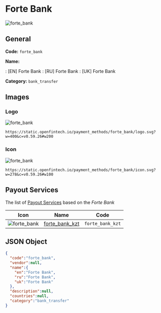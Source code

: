 
# Forte Bank 
![forte_bank](https://static.openfintech.io/payment_methods/forte_bank/logo.svg?w=400&c=v0.59.26#w200)  

## General 
**Code:** `forte_bank` 
 
**Name:** 
 
:	[EN] Forte Bank 
:	[RU] Forte Bank 
:	[UK] Forte Bank 
 
**Category:** `bank_transfer` 
 

## Images 

### Logo 
![forte_bank](https://static.openfintech.io/payment_methods/forte_bank/logo.svg?w=400&c=v0.59.26#w200)  

```
https://static.openfintech.io/payment_methods/forte_bank/logo.svg?w=400&c=v0.59.26#w200
```  

### Icon 
![forte_bank](https://static.openfintech.io/payment_methods/forte_bank/icon.svg?w=278&c=v0.59.26#w100)  

```
https://static.openfintech.io/payment_methods/forte_bank/icon.svg?w=278&c=v0.59.26#w100
```  

## Payout Services 
 
The list of [Payout Services](/payout-services/) based on the _Forte Bank_ 

|Icon|Name|Code| 
|:---:|:---:|:---:| 
|![forte_bank](https://static.openfintech.io/payout_methods/forte_bank/icon.svg?w=278&c=v0.59.26#w40) |[forte_bank_kzt](/payout-services/forte_bank_kzt/)|`forte_bank_kzt`| 
 

## JSON Object 

```json
{
  "code":"forte_bank",
  "vendor":null,
  "name":{
    "en":"Forte Bank",
    "ru":"Forte Bank",
    "uk":"Forte Bank"
  },
  "description":null,
  "countries":null,
  "category":"bank_transfer"
}
```  
